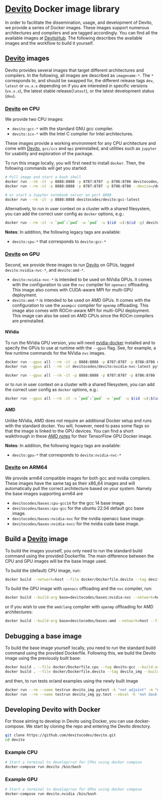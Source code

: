 # [Devito] Docker image library

In order to facilitate the dissemination, usage, and development of Devito, we provide a series of Docker images. These images support numerous architectures and compilers and are tagged accordingly. You can find all the available images at [DevitoHub](https://hub.docker.com/r/devitocodes/). The following describes the available images and the workflow to build it yourself. 

## [Devito] images

Devito provides several images that target different architectures and compilers. In the following, all images are described as `imagename-*`. The `*` corresponds to, and should be swapped for, the different release tags `dev`, `latest` or `vx.x.x` depending on if you are interested in specific versions (`vx.x.x`), the latest stable release(`latest`), or the latest development status (`dev`).

### [Devito] on CPU

We provide two CPU images:
- `devito:gcc-*` with the standard GNU gcc compiler.
- `devito:icx-*` with the Intel C compiler for Intel architectures.

These images provide a working environment for any CPU architecture and come with [Devito], `gcc/icx` and `mpi` preinstalled, and utilities such as `jupyter` for usability and exploration of the package.

To run this image locally, you will first need to install `docker`. Then, the following commands will get you started:

```bash
# Pull image and start a bash shell 
docker run --rm -it -p 8888:8888 -p 8787:8787 -p 8786:8786 devitocodes/devito:gcc-latest /bin/bash
docker run --rm -it -p 8888:8888 -p 8787:8787 -p 8786:8786 --device=/dev/infiniband/uverbs0 --device=/dev/infiniband/rdma_cm devitocodes/devito:gcc-latest /bin/bash

# or start a Jupyter notebook server on port 8888
docker run --rm -it -p 8888:8888 devitocodes/devito:gcc-latest

```

Alternatively, to run in user context on a cluster with a shared filesystem, you can add the correct user config as `docker` options, e.g.:

```bash
docker run --rm -it -v `pwd`:`pwd` -w `pwd` -u $(id -u):$(id -g) devitocodes/devito:gcc-latest python examples/seismic/acoustic/acoustic_example.py
```

**Notes**:
In addition, the following legacy tags are available:

- `devito:cpu-*` that corresponds to `devito:gcc-*`


### [Devito] on GPU

Second, we provide three images to run [Devito] on GPUs, tagged `devito:nvidia-nvc-*`, and `devito:amd-*`.

- `devito:nvidia-nvc-*` is intended to be used on NVidia GPUs. It comes with the configuration to use the `nvc` compiler for `openacc` offloading. This image also comes with CUDA-aware MPI for multi-GPU deployment.
- `devito:amd-*` is intended to be used on AMD GPUs. It comes with the configuration to use the `aoompcc` compiler for `openmp` offloading. This image also comes with ROCm-aware MPI for multi-GPU deployment. This image can also be used on AMD CPUs since the ROCm compilers are preinstalled.

#### NVidia

To run the NVidia GPU version, you will need [nvidia-docker](https://github.com/NVIDIA/nvidia-docker) installed and to specify the GPUs to use at runtime with the `--gpus` flag. See, for example, a few runtime commands for the NVidia `nvc` images.


```bash
docker run --gpus all --rm -it -p 8888:8888 -p 8787:8787 -p 8786:8786 devitocodes/devito:nvidia-nvc-latest
docker run --gpus all --rm -it devitocodes/devito:nvidia-nvc-latest python examples/seismic/acoustic/acoustic_example.py

docker run --gpus all --rm -it -p 8888:8888 -p 8787:8787 -p 8786:8786 --device=/dev/infiniband/uverbs0 --device=/dev/infiniband/rdma_cm  devitocodes/devito:nvidia-nvc-latest
```

or to run in user context on a cluster with a shared filesystem, you can add the correct user config as `docker` options, e.g.:

```bash
docker run --gpus all --rm -it -v `pwd`:`pwd` -w `pwd` -u $(id -u):$(id -g) devitocodes/devito:nvidia-nvc-latest python examples/seismic/acoustic/acoustic_example.py
```


#### AMD

Unlike NVidia, AMD does not require an additional Docker setup and runs with the standard docker. You will, however, need to pass some flags so that the image is linked to the GPU devices. You can find a short walkthrough in these [AMD notes](https://developer.amd.com/wp-content/resources/ROCm%20Learning%20Centre/chapter5/Chapter5.3_%20KerasMultiGPU_ROCm.pdf) for their TensorFlow GPU Docker image.


**Notes**:
In addition, the following legacy tags are available:

- `devito:gpu-*` that corresponds to `devito:nvidia-nvc-*`


### [Devito] on ARM64

We provide arm64 compatible images for both gcc and nvidia compilers. These images have the same tag as their x86_64 images and will automatically pull the correct architecture based on your system. Namely the base images supporting arm64 are

- `devitocodes/bases:cpu-gcc14` for the gcc 14 base image.
- `devitocodes/bases:cpu-gcc` for the ubuntu 22.04 default gcc base image.
- `devitocodes/bases:nvidia-nvc` for the nvidia openacc base image.
- `devitocodes/bases:nvidia-nvcc` for the nvidia cuda base image.


## Build a [Devito] image

To build the images yourself, you only need to run the standard build command using the provided Dockerfile. The main difference between the CPU and GPU images will be the base image used.


To build the (default) CPU image, run:

```bash
docker build --network=host --file docker/Dockerfile.devito --tag devito .
```

To build the GPU image with `openacc` offloading and the `nvc` compiler, run:

```bash
docker build --build-arg base=devitocodes/bases:nvidia-nvc --network=host --file docker/Dockerfile.devito --tag devito .
```

or if you wish to use the `amdclang` compiler with `openmp` offloading for AMD architectures:

```bash
docker build --build-arg base=devitocodes/bases:amd --network=host --file docker/Dockerfile --tag devito .
```

## Debugging a base image

To build the base image yourself locally, you need to run the standard build command using the provided Dockerfile.
Following this, we build the Devito image using the previously built base:

```bash
docker build . --file docker/Dockerfile.cpu --tag devito-gcc --build-arg arch=gcc
docker build . --file docker/Dockerfile.devito --tag devito_img --build-arg base=devito-gcc:latest
```

and then, to run tests or/and examples using the newly built image

```bash
docker run --rm --name testrun devito_img pytest -k "not adjoint" -m "not parallel" tests/
docker run --rm --name testrun devito_img py.test --nbval -k 'not dask' examples/seismic/tutorials/
```

[Devito]:https://github.com/devitocodes/devito

## Developing Devito with Docker

For those aiming to develop in Devito using Docker, you can use docker-compose.
We start by cloning the repo and entering the Devito directory.

```bash
git clone https://github.com/devitocodes/devito.git
cd devito
```

### Example CPU

```bash
# Start a terminal to develop/run for CPUs using docker compose
docker-compose run devito /bin/bash
```

### Example GPU
```bash
# Start a terminal to develop/run for GPUs using docker compose
docker-compose run devito.nvidia /bin/bash
```